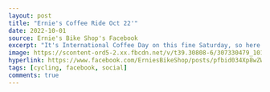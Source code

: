 ```yaml
---
layout: post
title: "Ernie's Coffee Ride Oct 22'"
date: 2022-10-01
source: Ernie's Bike Shop's Facebook
excerpt: "It's International Coffee Day on this fine Saturday, so here's a pic from our Morning Coffee ride last month. While these rides are now over for the season, we still have a few more group rides planned through October!"
image: https://scontent-ord5-2.xx.fbcdn.net/v/t39.30808-6/307330479_10166267077865276_3193773421278649514_n.jpg?stp=cp6_dst-jpg&_nc_cat=104&ccb=1-7&_nc_sid=3635dc&_nc_ohc=B9Ze1FTcb6wAX_irNLW&_nc_ht=scontent-ord5-2.xx&oh=00_AfCUwHuFIOLykBRu9unB-z-TIhNwWlKCT6H-KVDvHLNIpg&oe=6570E3B2
hyperlink: https://www.facebook.com/ErniesBikeShop/posts/pfbid034Xp8wZW95KmDDEpwuY3HoJcjbMxJsdyzsCghLZbpAZkSgzCN4gvDtnGpiQg9hpLrl
tags: [cycling, facebook, social]
comments: true
---
```

